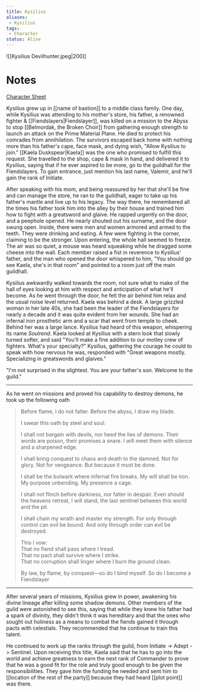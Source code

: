 ```yaml
---
title: Kysilius
aliases:
 - Kysilius
tags: 
 - Character
status: Alive
---
```

![[Kysilius Devilhunter.jpeg|200]]
# Notes

[Character Sheet](https://www.dndbeyond.com/characters/150170811)

Kysilius grew up in [[name of bastion]] to a middle class family. One day, while Kysilius was attending to his mother's store, his father, a renowned fighter & [[Fiendslayers|Fiendslayer]], was killed on a mission to the Abyss to stop [[Belmordak, the Broken Choir]] from gathering enough strength to launch an attack on the Prime Material Plane. He died to protect his comrades from annihilation. The survivors escaped back home with nothing more than his father's cape, face mask, and dying wish, "Allow Kysilius to join." [[Kaela Duskspear|Kaela]] was the one who promised to fulfill this request. She travelled to the shop, cape & mask in hand, and delivered it to Kysilius, saying that if he ever aspired to be more, go to the guildhall for the Fiendslayers. To gain entrance, just mention his last name, Valemir, and he'll gain the rank of Initiate. 

After speaking with his mom, and being reassured by her that she'll be fine and can manage the store, he ran to the guildhall, eager to take up his father's mantle and live up to his legacy. The way there, he remembered all the times his father took him into the alley by their house and trained him how to fight with a greatsword and glaive. He rapped urgently on the door, and a peephole opened. He nearly shouted out his surname, and the door swung open. Inside, there were men and women armored and armed to the teeth. They were drinking and eating. A few were fighting in the corner, claiming to be the stronger. Upon entering, the whole hall seemed to freeze. The air was so quiet, a mouse was heard squeaking while he dragged some cheese into the wall. Each member raised a fist in reverence to Kysilius' father, and the man who opened the door whispered to him, "You should go see Kaela, she's in that room" and pointed to a room just off the main guildhall. 

Kysilius awkwardly walked towards the room, not sure what to make of the hall of eyes looking at him with respect and anticipation of what he'll become. As he went through the door, he felt the air behind him relax and the usual noise level returned. Kaela was behind a desk. A large grizzled woman in her late 40s, she had been the leader of the Fiendslayers for nearly a decade and it was quite evident from her wounds. She had an infernal iron prosthetic arm and a scar that went from temple to cheek. Behind her was a large lance. Kysilius had heard of this weapon, whispering its name *Soulrend*. Kaela looked at Kysilius with a stern look that slowly turned softer, and said "You'll make a fine addition to our motley crew of fighters. What's your specialty?" Kysilius, gathering the courage he could to speak with how nervous he was, responded with "Great weapons mostly. Specializing in greatswords and glaives." 

"I'm not surprised in the slightest. You are your father's son. Welcome to the guild."

---

As he went on missions and proved his capability to destroy demons, he took up the following oath

> Before flame, I do not falter. Before the abyss, I draw my blade.
> 
> I swear this oath by steel and soul:
> 
> I shall not bargain with devils, nor heed the lies of demons.
> Their words are poison, their promises a snare. I will meet them with silence and a sharpened edge.
>
> I shall bring conquest to chaos and death to the damned.
> Not for glory. Not for vengeance. But because it must be done.
>
> I shall be the bulwark where infernal fire breaks.
> My will shall be iron. My purpose unbending. My presence a cage.
>
> I shall not flinch before darkness, nor falter in despair.
> Even should the heavens retreat, I will stand, the last sentinel between this world and the pit.
>
> I shall chain my wrath and master my strength.
> For only through control can evil be bound. And only through order can evil be destroyed.
>
> This I vow:  
> That no fiend shall pass where I tread.  
> That no pact shall survive where I strike.  
> That no corruption shall linger where I burn the ground clean.
>
> By law, by flame, by conquest—so do I bind myself. So do I become a Fiendslayer

---

After several years of missions, Kysilius grew in power, awakening his divine lineage after killing some shadow demons. Other members of the guild were astonished to see this, saying that while they knew his father had a spark of divinity, they didn't think it was hereditary and that the ones who sought out holiness as a means to combat the fiends gained it through pacts with celestials. They recommended that he continue to train this talent. 

He continued to work up the ranks through the guild, from Initiate -> Adept -> Sentinel. Upon receiving this title, Kaela said that he has to go into the world and achieve greatness to earn the next rank of Commander to prove that he was a good fit for the role and truly good enough to be given the responsibilities. They gave him the funding he needed and sent him to [[location of the rest of the party]] because they had heard [[plot point]] was there. 